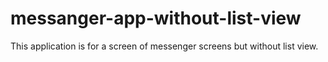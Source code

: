 # messanger-app-without-list-view
This application is for a screen of messenger screens but without list view.
